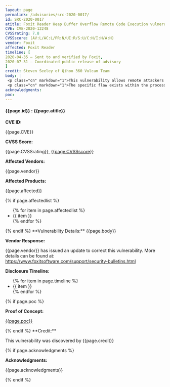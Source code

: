 ```yaml
---
layout: page
permalink: /advisories/src-2020-0017/
id: SRC-2020-0017
atitle: Foxit Reader Heap Buffer Overflow Remote Code Execution vulnerability
CVE: CVE-2020-12248
CVSSrating: 7.8
CVSSscore: (AV:L/AC:L/PR:N/UI:R/S:U/C:H/I:H/A:H)
vendor: Foxit
affected: Foxit Reader
timeline: [
2020-04-35 – Sent to and verified by Foxit,
2020-07-31 – Coordinated public release of advisory
]
credit: Steven Seeley of Qihoo 360 Vulcan Team
body: |
 <p class="cn" markdown="1">This vulnerability allows remote attackers to execute arbitrary code on affected installations of Foxit Reader. User interaction is required to exploit this vulnerability in that the target must visit a malicious page or open a malicious file.</p>
 <p class="cn" markdown="1">The specific flaw exists within the processing of image resources inside of PDF files. The issue results from the lack of proper validation of the length of user-supplied data prior to copying it to a fixed-length heap-based buffer. An attacker can leverage this vulnerability to execute code in the context of the current process.</p>
acknowledgments:
poc:
---
```


<h4><b>{{page.id}} : {{page.atitle}}</b></h4>

**CVE ID:**
<p class="cn">{{page.CVE}}</p>

**CVSS Score:**
<p class="cn">{{page.CVSSrating}}, <a href="https://nvd.nist.gov/vuln-metrics/cvss/v3-calculator?vector={{page.CVSSscore}}">{{page.CVSSscore}}</a></p>

**Affected Vendors:**
<p class="cn">{{page.vendor}}</p>

**Affected Products:**
<p class="cn">{{page.affected}}</p>
{% if page.affectedlist %}
<ul class="cn">
{% for item in page.affectedlist %}
  <li>{{ item }}</li>
{% endfor %}
</ul>
{% endif %}
**Vulnerability Details:**
{{page.body}}

**Vendor Response:**

<p class="cn">{{page.vendor}} has issued an update to correct this vulnerability. More details can be found at: <br />
<a href="https://www.foxitsoftware.com/support/security-bulletins.html">https://www.foxitsoftware.com/support/security-bulletins.html</a></p>

**Disclosure Timeline:**
<ul class="cn">
{% for item in page.timeline %}
  <li>{{ item }}</li>
{% endfor %}
</ul>
{% if page.poc %}

**Proof of Concept:**
<p class="cn"><a href="{{page.poc}}">{{page.poc}}</a></p>
{% endif %}
**Credit:**
<p class="cn">This vulnerability was discovered by {{page.credit}}</p>
{% if page.acknowledgments %}

**Acknowledgments:**
<p class="cn">{{page.acknowledgments}}</p>
{% endif %}